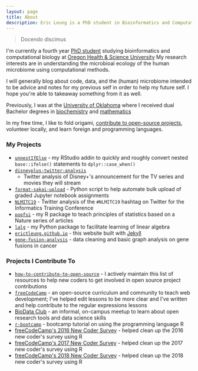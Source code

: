 ```yaml
---
layout: page
title: About
description: Eric Leung is a PhD student in Bioinformatics and Computational Biology in the Department of Medical Informatics and Clinical Epidemiology at the Oregon Health &amp; Science University
---
```


> Docendo discimus

I'm currently a fourth year
[PhD student](http://www.ohsu.edu/xd/education/schools/school-of-medicine/departments/clinical-departments/dmice/people/eric-leung.cfm)
studying bioinformatics and computational biology at
[Oregon Health & Science University](https://www.ohsu.edu/xd/)
My research interests are in understanding the microbioal ecology of the human
microbiome using computational methods.

I will generally blog about code, data, and the (human) microbiome intended to
be advice and notes for my previous self in order to help my future self. I
hope you're able to takeaway something from it as well.

Previously, I was at the
[University of Oklahoma](https://www.ou.edu)
where I received dual Bachelor degrees in
[biochemistry](http://www.ou.edu/cas/chemistry.html)
and
[mathematics](http://www.math.ou.edu/)

In my free time, I like to fold origami,
[contribute to open-source projects](http://resume.github.io/?erictleung),
volunteer locally, and learn foreign and programming languages.

### My Projects

- [`unnestIfElse`](//github.com/erictleung/unnestIfElse) - my RStudio addin to
  quickly and roughly convert nested `base::ifelse()` statements to
  `dplyr::case_when()`
- [`disneyplus-twitter-analysis`](//github.com/erictleung/disneyplus-twitter-analysis)
  - Twitter analysis of Disney+'s announcement for the TV series and movies
  they will stream
- [`format-sakai-upload`](//github.com/erictleung/format-sakai-upload) - Python
  script to help automate bulk upload of graded Jupyter notebook assignments
- [`NLMITC19`](//github.com/erictleung/NLMITC19) - Twitter analysis of the
  `#NLMITC19` hashtag on Twitter for the Informatics Training Conference
- [`poofsi`](//github.com/erictleung/poofsi) - my R package to teach principles
of statistics based on a Nature series of articles
- [`lalg`](//github.com/erictleung/lalg) - my Python package to facilitate
  learning of linear algebra
- [`erictleung.github.io`](//github.com/erictleung/erictleung.github.io) - this
  website built with [Jekyll](//jekyllrb.com)
- [`gene-fusion-analysis`](github.com/erictleung/gene-fusion-analysis) - data
  cleaning and basic graph analysis on gene fusions in cancer

### Projects I Contribute To

- [`how-to-contribute-to-open-source`](//github.com/freeCodeCamp/how-to-contribute-to-open-source) -
  I actively maintain this list of resources to help new coders to get involved in
  open source project contributions
- [`freeCodeCamp`](//github.com/freeCodeCamp/freeCodeCamp) - an open-source
  curriculum and community to teach web development; I've helped edit lessons
  to be more clear and I've written and help contribute to the regular
  expressions lessons
- [BioData Club](//biodata-club.github.io) - an informal, on-campus meetup to
  learn about open research tools and data science skills
- [`r-bootcamp`](//github.com/laderast/r-bootcamp) - bootcamp tutorial on using
  the programming language R
- [freeCodeCamp's 2016 New Coder Survey](//github.com/freeCodeCamp/2016-new-coder-survey) -
  helped clean up the 2016 new coder's survey using R
- [freeCodeCamp's 2017 New Coder Survey](//github.com/freeCodeCamp/2017-new-coder-survey) -
  helped clean up the 2017 new coder's survey using R
- [freeCodeCamp's 2018 New Coder Survey](//github.com/freeCodeCamp/2018-new-coder-survey) -
  helped clean up the 2018 new coder's survey using R
